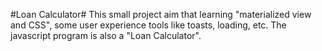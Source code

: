 #Loan Calculator#
This small project aim that learning "materialized view and CSS", some user experience tools like toasts, loading, etc. The javascript program is also a "Loan Calculator".
